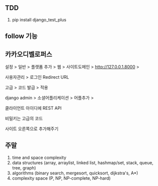 ## TDD

1. pip install django_test_plus



## follow 기능



## 카카오디벨로퍼스

설정 > 일반 > 플랫폼 추가 > 웹 > 사이트도메인 > http://127.0.0.1.8000 > 

사용자관리 > 로그인 Redirect URL

고급 > 코드 발급 > 적용



django admin > 소셜어플리케이션 > 어플추가 >

클라이언트 아이디에 REST API

비밀키는 고급의 코드

사이트 오른쪽으로 추가해주기



## 주말

1. time and space complexity
2. data structures (array, arraylist, linked list, hashmap/set, stack, queue, tree, graph)
3. algorithms (binary search, mergesort, quicksort, dijkstra's, A*)
4. complexity space (P, NP, NP-complete, NP-hard)